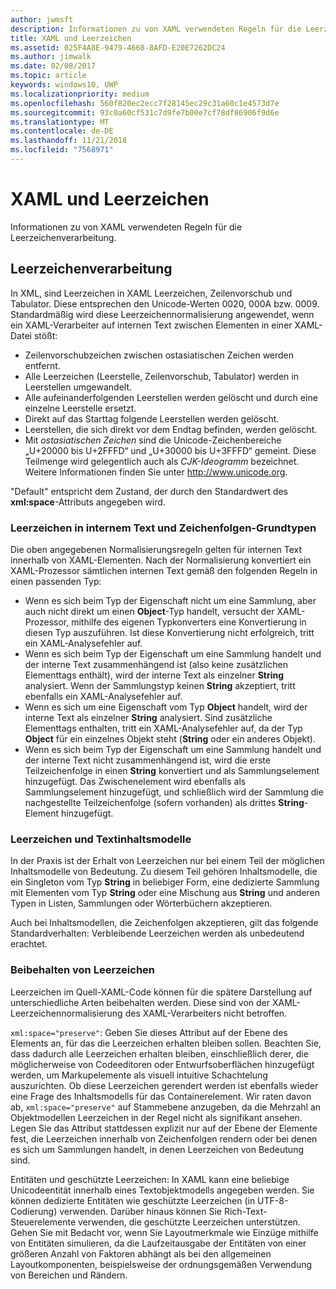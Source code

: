 ```yaml
---
author: jwmsft
description: Informationen zu von XAML verwendeten Regeln für die Leerzeichenverarbeitung.
title: XAML und Leerzeichen
ms.assetid: 025F4A8E-9479-4668-8AFD-E20E7262DC24
ms.author: jimwalk
ms.date: 02/08/2017
ms.topic: article
keywords: windows10, UWP
ms.localizationpriority: medium
ms.openlocfilehash: 560f820ec2ecc7f28145ec29c31a60c1e4573d7e
ms.sourcegitcommit: 93c0a60cf531c7d9fe7b00e7cf78df86906f9d6e
ms.translationtype: MT
ms.contentlocale: de-DE
ms.lasthandoff: 11/21/2018
ms.locfileid: "7568971"
---
```

# <a name="xaml-and-whitespace"></a>XAML und Leerzeichen


Informationen zu von XAML verwendeten Regeln für die Leerzeichenverarbeitung.

## <a name="whitespace-processing"></a>Leerzeichenverarbeitung

In XML, sind Leerzeichen in XAML Leerzeichen, Zeilenvorschub und Tabulator. Diese entsprechen den Unicode-Werten 0020, 000A bzw. 0009. Standardmäßig wird diese Leerzeichennormalisierung angewendet, wenn ein XAML-Verarbeiter auf internen Text zwischen Elementen in einer XAML-Datei stößt:

-   Zeilenvorschubzeichen zwischen ostasiatischen Zeichen werden entfernt.
-   Alle Leerzeichen (Leerstelle, Zeilenvorschub, Tabulator) werden in Leerstellen umgewandelt.
-   Alle aufeinanderfolgenden Leerstellen werden gelöscht und durch eine einzelne Leerstelle ersetzt.
-   Direkt auf das Starttag folgende Leerstellen werden gelöscht.
-   Leerstellen, die sich direkt vor dem Endtag befinden, werden gelöscht.
-   Mit *ostasiatischen Zeichen* sind die Unicode-Zeichenbereiche „U+20000 bis U+2FFFD“ und „U+30000 bis U+3FFFD“ gemeint. Diese Teilmenge wird gelegentlich auch als *CJK-Ideogramm* bezeichnet. Weitere Informationen finden Sie unter http://www.unicode.org.

"Default" entspricht dem Zustand, der durch den Standardwert des **xml:space**-Attributs angegeben wird.

### <a name="whitespace-in-inner-text-and-string-primitives"></a>Leerzeichen in internem Text und Zeichenfolgen-Grundtypen

Die oben angegebenen Normalisierungsregeln gelten für internen Text innerhalb von XAML-Elementen. Nach der Normalisierung konvertiert ein XAML-Prozessor sämtlichen internen Text gemäß den folgenden Regeln in einen passenden Typ:

-   Wenn es sich beim Typ der Eigenschaft nicht um eine Sammlung, aber auch nicht direkt um einen **Object**-Typ handelt, versucht der XAML-Prozessor, mithilfe des eigenen Typkonverters eine Konvertierung in diesen Typ auszuführen. Ist diese Konvertierung nicht erfolgreich, tritt ein XAML-Analysefehler auf.
-   Wenn es sich beim Typ der Eigenschaft um eine Sammlung handelt und der interne Text zusammenhängend ist (also keine zusätzlichen Elementtags enthält), wird der interne Text als einzelner **String** analysiert. Wenn der Sammlungstyp keinen **String** akzeptiert, tritt ebenfalls ein XAML-Analysefehler auf.
-   Wenn es sich um eine Eigenschaft vom Typ **Object** handelt, wird der interne Text als einzelner **String** analysiert. Sind zusätzliche Elementtags enthalten, tritt ein XAML-Analysefehler auf, da der Typ **Object** für ein einzelnes Objekt steht (**String** oder ein anderes Objekt).
-   Wenn es sich beim Typ der Eigenschaft um eine Sammlung handelt und der interne Text nicht zusammenhängend ist, wird die erste Teilzeichenfolge in einen **String** konvertiert und als Sammlungselement hinzugefügt. Das Zwischenelement wird ebenfalls als Sammlungselement hinzugefügt, und schließlich wird der Sammlung die nachgestellte Teilzeichenfolge (sofern vorhanden) als drittes **String**-Element hinzugefügt.

### <a name="whitespace-and-text-content-models"></a>Leerzeichen und Textinhaltsmodelle

In der Praxis ist der Erhalt von Leerzeichen nur bei einem Teil der möglichen Inhaltsmodelle von Bedeutung. Zu diesem Teil gehören Inhaltsmodelle, die ein Singleton vom Typ **String** in beliebiger Form, eine dedizierte Sammlung mit Elementen vom Typ **String** oder eine Mischung aus **String** und anderen Typen in Listen, Sammlungen oder Wörterbüchern akzeptieren.

Auch bei Inhaltsmodellen, die Zeichenfolgen akzeptieren, gilt das folgende Standardverhalten: Verbleibende Leerzeichen werden als unbedeutend erachtet.

### <a name="preserving-whitespace"></a>Beibehalten von Leerzeichen

Leerzeichen im Quell-XAML-Code können für die spätere Darstellung auf unterschiedliche Arten beibehalten werden. Diese sind von der XAML-Leerzeichennormalisierung des XAML-Verarbeiters nicht betroffen.

`xml:space="preserve"`: Geben Sie dieses Attribut auf der Ebene des Elements an, für das die Leerzeichen erhalten bleiben sollen. Beachten Sie, dass dadurch alle Leerzeichen erhalten bleiben, einschließlich derer, die möglicherweise von Codeeditoren oder Entwurfsoberflächen hinzugefügt werden, um Markupelemente als visuell intuitive Schachtelung auszurichten. Ob diese Leerzeichen gerendert werden ist ebenfalls wieder eine Frage des Inhaltsmodells für das Containerelement. Wir raten davon ab, `xml:space="preserve"` auf Stammebene anzugeben, da die Mehrzahl an Objektmodellen Leerzeichen in der Regel nicht als signifikant ansehen. Legen Sie das Attribut stattdessen explizit nur auf der Ebene der Elemente fest, die Leerzeichen innerhalb von Zeichenfolgen rendern oder bei denen es sich um Sammlungen handelt, in denen Leerzeichen von Bedeutung sind.

Entitäten und geschützte Leerzeichen: In XAML kann eine beliebige Unicodeentität innerhalb eines Textobjektmodells angegeben werden. Sie können dedizierte Entitäten wie geschützte Leerzeichen (in UTF-8-Codierung) verwenden. Darüber hinaus können Sie Rich-Text-Steuerelemente verwenden, die geschützte Leerzeichen unterstützen. Gehen Sie mit Bedacht vor, wenn Sie Layoutmerkmale wie Einzüge mithilfe von Entitäten simulieren, da die Laufzeitausgabe der Entitäten von einer größeren Anzahl von Faktoren abhängt als bei den allgemeinen Layoutkomponenten, beispielsweise der ordnungsgemäßen Verwendung von Bereichen und Rändern.

